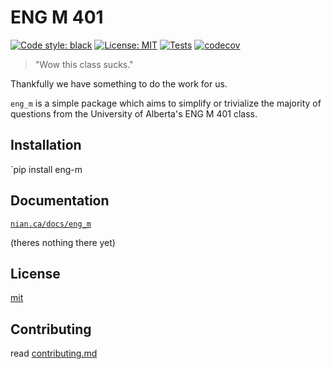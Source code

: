 # ENG M 401

[![Code style: black](https://img.shields.io/badge/code%20style-black-000000.svg)](https://github.com/psf/black)
[![License: MIT](https://img.shields.io/badge/license-MIT-green)](./LICENSE)
[![Tests](https://github.com/Mcnuget5/ENG-M-401/actions/workflows/main.yaml/badge.svg?branch=main)](https://github.com/Mcnuget5/ENG-M-401/actions)
[![codecov](https://codecov.io/gh/Mcnuget5/ENG-M-401/branch/main/graph/badge.svg?token=MATREXMBM8)](https://codecov.io/gh/Mcnuget5/ENG-M-401)
> "Wow this class sucks." 

Thankfully we have something to do the work for us.

`eng_m` is a simple package which aims to simplify or trivialize the majority of questions from the University of Alberta's ENG M 401 class.

## Installation

`pip install eng-m

## Documentation

[`nian.ca/docs/eng_m`](https://nian.ca/docs/eng_m)

(theres nothing there yet)
## License

[mit](./LICENSE)

## Contributing

read [contributing.md](./contributing.md)
